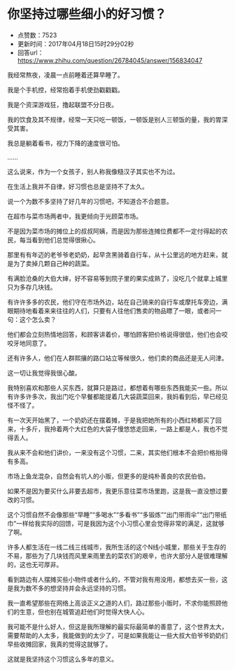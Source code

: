 # 你坚持过哪些细小的好习惯？
- 点赞数：7523
- 更新时间：2017年04月18日15时29分02秒
- 回答url：https://www.zhihu.com/question/26784045/answer/156834047
<body>
 <p data-pid="CzXW5Sfp">我经常熬夜，凌晨一点前睡着还算早睡了。</p>
 <p data-pid="i-XR-d6Y">我是个手机控，经常抱着手机使劲戳戳戳。</p>
 <p data-pid="uum3P5_G">我是个资深游戏狂，撸起联盟不分日夜。</p>
 <p data-pid="6YKr_1GX">我的饮食及其不规律，经常一天只吃一顿饭，一顿饭是别人三顿饭的量，我的胃深受其害。</p>
 <p data-pid="ccSvLPXa">我总是躺着看书，视力下降的速度很可怕。</p>
 <p data-pid="-w-QeP-M">......</p>
 <p data-pid="UmA1Gbd7">这么说来，作为一个女孩子，别人称我像糙汉子其实也不为过。</p>
 <p data-pid="ID-V95Zy">在生活上我并不自律，好习惯也总是坚持不了太久。</p>
 <p data-pid="lL1hnC1B">说一个为数不多坚持了好几年的习惯吧，不知道合不合题意。</p>
 <p data-pid="Xnw5zB2Z">在超市与菜市场两者中，我更倾向于光顾菜市场。</p>
 <p data-pid="FM5iWDpW">不是因为菜市场的摊位上的叔叔阿姨，而是因为那些连摊位费都不一定付得起的农民，每当看到他们总觉得很揪心。</p>
 <p data-pid="Yh7FZaDA">那里有有年迈的老爷爷老奶奶，起早贪黑骑着自行车，从十公里远的地方赶来，就是为了卖掉几颗自己种的蔬菜。</p>
 <p data-pid="JuXnwvCT">有满脸沧桑的大伯大婶，好不容易等到院子里的果实成熟了，没吃几个就拿上城里只为多存几块钱。</p>
 <p data-pid="7b8qmgnE">有许许多多的农民，他们守在市场外边，站在自己骑来的自行车或摩托车旁边，满眼期待地看着来来往往的人们，只要有人往他们售卖的物品瞟了一眼，或者问一句：这个怎么卖？</p>
 <p data-pid="eGoxvt7c">他们都会立刻热情地回答，和顾客讲着价，哪怕顾客把价格说得很低，他们也会咬咬牙地同意了。</p>
 <p data-pid="FF4xG5uZ">还有许多人，他们在人群熙攘的路口站立等候很久，他们卖的商品还是无人问津。</p>
 <p data-pid="xFY2RKGp">这一切让我觉得我很心酸。</p>
 <p data-pid="SAepl4bg">我特别喜欢和那些人买东西，就算只是路过，都想着有哪些东西我能买一些。所以有许多许多次，我出门吃个早餐都能提着几大袋蔬菜回来，我妈看到后，早已经见怪不怪了。</p>
 <p data-pid="EajWGM1G">有一次天开始黑了，一个奶奶还在摆着摊，于是我把她所有的小西红柿都买了回来，十多斤，我拎着两个大红色的大袋子慢悠悠走回来，一路上都是人，我也不觉得丢人。</p>
 <p data-pid="0ZTnT85R">我从来不会和他们讲价，一来没有这个习惯，二来，其实他们根本不会把价格抬得有多高。</p>
 <p data-pid="zIBYudFC">市场上鱼龙混杂，自然会有坑人的小贩，但更多的是纯朴善良的农民伯伯。</p>
 <p data-pid="3f_52X0H">如果不是因为要买什么非要去超市，我更乐意往菜市场里跑，这是我一直没想过要改的习惯。</p>
 <p data-pid="wj7Bgo-z">这个习惯自然不会像那些“早睡”“多喝水”“多看书”“多锻炼”“出门带雨伞”“出门带纸巾”一样给我实际的回馈，可是我因为这个小习惯心里会觉得非常的满足，这就够了啊。</p>
 <p data-pid="gGtUbQog">许多人都生活在一线二线三线城市，我所生活的这个N线小城里，那些关于生存的不易，那些为了几块钱而风里来雨里去的菜农们的艰辛，也许大部分人是很难理解的，这也无可厚非。</p>
 <p data-pid="8lsW3i3f">看到路边有人摆摊买些小物件或者什么的，不管对我有用没用，都想去买一些，这是我为数不多的想坚持并会永远坚持的习惯。</p>
 <p data-pid="wvFIlRrB">我一直希望那些在网络上高谈正义之道的人们，路过那些小贩时，不求你能照顾他们的生意，但也别在城管追赶他们时觉得大快人心。</p>
 <p data-pid="ErQXYBeo">我可能不是什么好人，但这是我所理解的最实际最简单的善意了，这个世界太大，需要帮助的人太多，我能做到的太少了，可是如果我能让一些大叔大伯爷爷奶奶们早些收摊回家，我真的觉得这就够了。</p>
 <p data-pid="kKSqIFKP">这就是我坚持这个习惯这么多年的意义。</p>
</body>